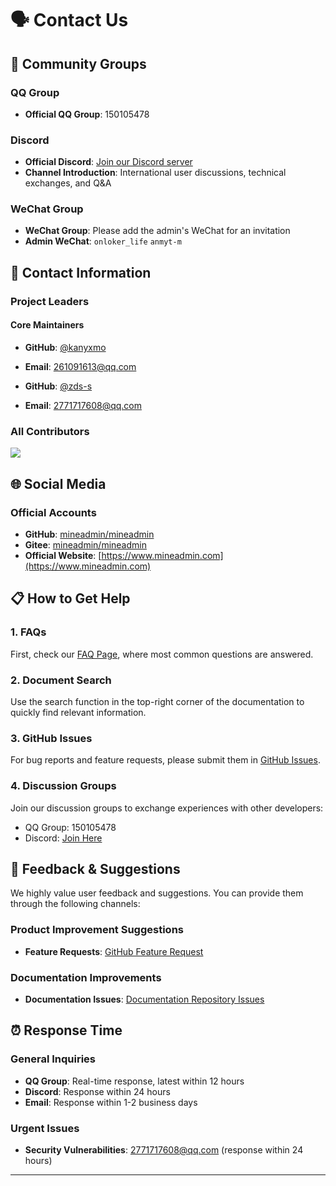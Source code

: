 # 🗣️ Contact Us

## 💬 Community Groups

### QQ Group
- **Official QQ Group**: 150105478

### Discord
- **Official Discord**: [Join our Discord server](https://discord.gg/9jEyY6SC)
- **Channel Introduction**: International user discussions, technical exchanges, and Q&A

### WeChat Group
- **WeChat Group**: Please add the admin's WeChat for an invitation
- **Admin WeChat**: `onloker_life` `anmyt-m`

## 📧 Contact Information

### Project Leaders

#### Core Maintainers

- **GitHub**: [@kanyxmo](https://github.com/kanyxmo)
- **Email**: 261091613@qq.com

- **GitHub**: [@zds-s](https://github.com/zds-s)
- **Email**: 2771717608@qq.com

### All Contributors

<img src="https://contrib.rocks/image?repo=mineadmin/mineadmin" />

## 🌐 Social Media

### Official Accounts
- **GitHub**: [mineadmin/mineadmin](https://github.com/mineadmin/mineadmin)
- **Gitee**: [mineadmin/mineadmin](https://gitee.com/mineadmin/mineadmin)
- **Official Website**: [https://www.mineadmin.com](https://www.mineadmin.com)

## 📋 How to Get Help

### 1. FAQs
First, check our [FAQ Page](/faq/), where most common questions are answered.

### 2. Document Search
Use the search function in the top-right corner of the documentation to quickly find relevant information.

### 3. GitHub Issues
For bug reports and feature requests, please submit them in [GitHub Issues](https://github.com/mineadmin/mineadmin/issues).

### 4. Discussion Groups
Join our discussion groups to exchange experiences with other developers:
- QQ Group: 150105478
- Discord: [Join Here](https://discord.gg/9jEyY6SC)

## 📝 Feedback & Suggestions

We highly value user feedback and suggestions. You can provide them through the following channels:

### Product Improvement Suggestions
- **Feature Requests**: [GitHub Feature Request](https://github.com/mineadmin/mineadmin/issues/new)

### Documentation Improvements
- **Documentation Issues**: [Documentation Repository Issues](https://github.com/mineadmin/doc-v3/issues)

## ⏰ Response Time

### General Inquiries
- **QQ Group**: Real-time response, latest within 12 hours
- **Discord**: Response within 24 hours
- **Email**: Response within 1-2 business days

### Urgent Issues
- **Security Vulnerabilities**: 2771717608@qq.com (response within 24 hours)

---